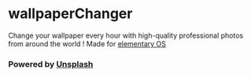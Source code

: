 # wallpaperChanger
Change your wallpaper every hour with high-quality professional photos from around the world !
Made for [elementary OS](https://elementary.io/)

### Powered by [Unsplash](https://unsplash.com/)
